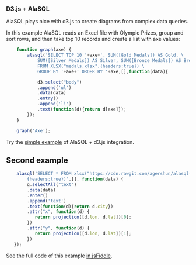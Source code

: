 ### D3.js + AlaSQL

AlaSQL plays nice with d3.js to create diagrams from complex data queries. 

In this example AlaSQL reads an Excel file with Olympic Prizes, group and sort rows, and then
take top 10 records and create a list with axe values:

```js
    function graph(axe) {
        alasql('SELECT TOP 10 '+axe+', SUM([Gold Medals]) AS Gold, \
            SUM([Silver Medals]) AS Silver, SUM([Bronze Medals]) AS Bronze \
            FROM XLSX("medals.xlsx",{headers:true}) \
            GROUP BY '+axe+' ORDER BY '+axe,[],function(data){

            d3.select("body")
            .append('ul')
            .data(data)
            .entry()
            .append('li')
            .text(function(d){return d[axe]});
        });
    }

    graph('Axe');

```

Try the [simple example](http://alasql.org/demo/005d3/) of AlaSQL + d3.js integration.




## Second example

```js
    alasql('SELECT * FROM xlsx("https://cdn.rawgit.com/agershun/alasql-org/gh-pages/demo/014map/cities.xlsx",\
        {headers:true})',[], function(data) {
        g.selectAll("text")
        .data(data)
        .enter()
        .append('text')
        .text(function(d){return d.city})
        .attr("x", function(d) {
           return projection([d.lon, d.lat])[0];
        })
        .attr("y", function(d) {
           return projection([d.lon, d.lat])[1];
        })
   });

```
See the full code of this example [in jsFiddle](http://jsfiddle.net/agershun/LcqjLun6/2/).